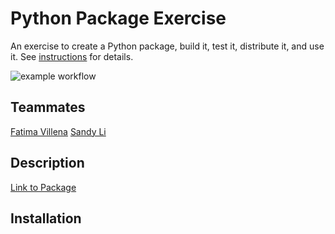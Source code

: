 # Python Package Exercise

An exercise to create a Python package, build it, test it, distribute it, and use it. See [instructions](./instructions.md) for details.

![example workflow](https://github.com/software-students-fall2024/3-python-package-three/actions/workflows/event-logger.yml/badge.svg)

## Teammates
[Fatima Villena](https://github.com/favils)
[Sandy Li](https://github.com/vernairesl)

## Description
[Link to Package](link.com)

## Installation

